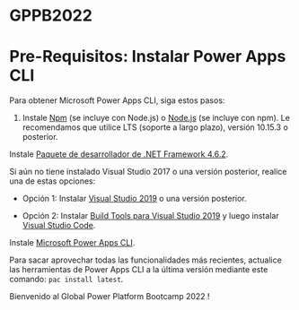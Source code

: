 # GPPB2022

# Pre-Requisitos: Instalar Power Apps CLI

Para obtener Microsoft Power Apps CLI, siga estos pasos:

1. Instale [Npm](https://www.npmjs.com/get-npm/) (se incluye con Node.js) o [Node.js](https://nodejs.org/en/) (se incluye con npm). Le recomendamos que utilice LTS (soporte a largo plazo), versión 10.15.3 o posterior.

Instale [Paquete de desarrollador de .NET Framework 4.6.2](https://dotnet.microsoft.com/download/dotnet-framework/net462/).

Si aún no tiene instalado Visual Studio 2017 o una versión posterior, realice una de estas opciones:

- Opción 1: Instalar [Visual Studio 2019](https://docs.microsoft.com/es-es/visualstudio/install/install-visual-studio) o una versión posterior.

- Opción 2: Instalar [Build Tools para Visual Studio 2019](https://visualstudio.microsoft.com/downloads/#build-tools-for-visual-studio-2019) y luego instalar [Visual Studio Code](https://code.visualstudio.com/Download/).

Instale [Microsoft Power Apps CLI](https://aka.ms/PowerAppsCLI/).

Para sacar aprovechar todas las funcionalidades más recientes, actualice las herramientas de Power Apps CLI a la última versión mediante este comando: `pac install latest`.

Bienvenido al Global Power Platform Bootcamp 2022 !
